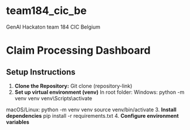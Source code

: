 # team184_cic_be
GenAI Hackaton  team 184 CIC Belgium

# Claim Processing Dashboard

## Setup Instructions

1. **Clone the Repository:**
Git clone (repository-link)
2. **Set up virtual environment (venv)**
In root folder:
Windows:
python -m venv venv
venv\Scripts\activate

macOS/Linux:
python -m venv venv
source venv/bin/activate
3. **Install dependencies**
pip install -r requirements.txt
4. **Configure environment variables**


